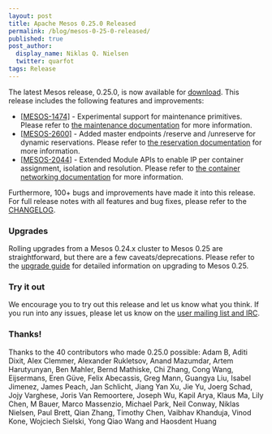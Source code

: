 ```yaml
---
layout: post
title: Apache Mesos 0.25.0 Released
permalink: /blog/mesos-0-25-0-released/
published: true
post_author:
  display_name: Niklas Q. Nielsen
  twitter: quarfot
tags: Release
---
```


The latest Mesos release, 0.25.0, is now available for [download](http://mesos.apache.org/downloads).
This release includes the following features and improvements:

 * [[MESOS-1474]](https://issues.apache.org/jira/browse/MESOS-1474) - Experimental support for maintenance primitives. Please refer to [the maintenance documentation](http://mesos.apache.org/documentation/latest/maintenance/) for more information.
 * [[MESOS-2600]](https://issues.apache.org/jira/browse/MESOS-2600) - Added master endpoints /reserve and /unreserve for dynamic reservations. Please refer to [the reservation documentation](http://mesos.apache.org/documentation/latest/reservation/) for more information.
 * [[MESOS-2044]](https://issues.apache.org/jira/browse/MESOS-2044) - Extended Module APIs to enable IP per container assignment, isolation and resolution. Please refer to [the container networking documentation](http://mesos.apache.org/documentation/latest/networking-for-mesos-managed-containers/) for more information.

Furthermore, 100+ bugs and improvements have made it into this release.
For full release notes with all features and bug fixes, please refer to the [CHANGELOG](https://git-wip-us.apache.org/repos/asf?p=mesos.git;a=blob_plain;f=CHANGELOG;hb=0.25.0).

### Upgrades

Rolling upgrades from a Mesos 0.24.x cluster to Mesos 0.25 are straightforward, but there are a few caveats/deprecations.
Please refer to the [upgrade guide](http://mesos.apache.org/documentation/latest/upgrades/) for detailed information on upgrading to Mesos 0.25.


### Try it out

We encourage you to try out this release and let us know what you think.
If you run into any issues, please let us know on the [user mailing list and IRC](https://mesos.apache.org/community).

### Thanks!

Thanks to the 40 contributors who made 0.25.0 possible:
Adam B, Aditi Dixit, Alex Clemmer, Alexander Rukletsov, Anand Mazumdar, Artem Harutyunyan, Ben Mahler, Bernd Mathiske, Chi Zhang, Cong Wang, Eijsermans, Eren Güve, Felix Abecassis, Greg Mann, Guangya Liu, Isabel Jimenez, James Peach, Jan Schlicht, Jiang Yan Xu, Jie Yu, Joerg Schad, Jojy Varghese, Joris Van Remoortere, Joseph Wu, Kapil Arya, Klaus Ma, Lily Chen, M Bauer, Marco Massenzio, Michael Park, Neil Conway, Niklas Nielsen, Paul Brett, Qian Zhang, Timothy Chen, Vaibhav Khanduja, Vinod Kone, Wojciech Sielski, Yong Qiao Wang and Haosdent Huang


